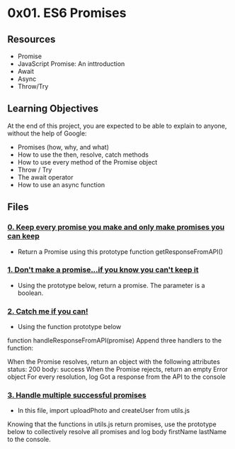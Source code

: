 # 0x01. ES6 Promises

## Resources
* Promise
* JavaScript Promise: An inttroduction
* Await
* Async
* Throw/Try

## Learning Objectives
At the end of this project, you are expected to be able to explain to anyone, without the help of Google:

* Promises (how, why, and what)
* How to use the then, resolve, catch methods
* How to use every method of the Promise object
* Throw / Try
* The await operator
* How to use an async function

## Files

### [0. Keep every promise you make and only make promises you can keep](./0-promise.js)
* Return a Promise using this prototype function getResponseFromAPI()

### [1. Don't make a promise...if you know you can't keep it](./1-promise.js)
* Using the prototype below, return a promise. The parameter is a boolean.

### [2. Catch me if you can!](./2-then.js)
* Using the function prototype below

function handleResponseFromAPI(promise)
Append three handlers to the function:

When the Promise resolves, return an object with the following attributes
status: 200
body: success
When the Promise rejects, return an empty Error object
For every resolution, log Got a response from the API to the console

### [3. Handle multiple successful promises](./3-all.js)
* In this file, import uploadPhoto and createUser from utils.js

Knowing that the functions in utils.js return promises, use the prototype below to collectively resolve all promises and log body firstName lastName to the console.
